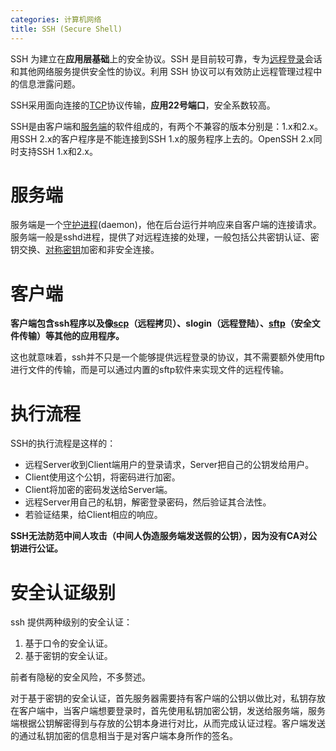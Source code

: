```yaml
---
categories: 计算机网络
title: SSH (Secure Shell)
---
```


SSH 为建立在**应用层基础**上的安全协议。SSH 是目前较可靠，专为[远程登录](https://baike.baidu.com/item/远程登录/1071998)会话和其他网络服务提供安全性的协议。利用 SSH 协议可以有效防止远程管理过程中的信息泄露问题。

SSH采用面向连接的[TCP](https://baike.baidu.com/item/TCP)协议传输，**应用22号端口**，安全系数较高。

SSH是由客户端和[服务端](https://baike.baidu.com/item/服务端)的软件组成的，有两个不兼容的版本分别是：1.x和2.x。 用SSH 2.x的客户程序是不能连接到SSH 1.x的服务程序上去的。OpenSSH 2.x同时支持SSH 1.x和2.x。

# 服务端

服务端是一个[守护进程](https://baike.baidu.com/item/守护进程)(daemon)，他在后台运行并响应来自客户端的连接请求。服务端一般是sshd进程，提供了对远程连接的处理，一般包括公共密钥认证、密钥交换、[对称密钥](https://baike.baidu.com/item/对称密钥)加密和非安全连接。

# 客户端

**客户端包含ssh程序以及像[scp](https://baike.baidu.com/item/scp)（远程拷贝）、slogin（远程登陆）、[sftp](https://baike.baidu.com/item/sftp)（安全文件传输）等其他的应用程序。**

这也就意味着，ssh并不只是一个能够提供远程登录的协议，其不需要额外使用ftp进行文件的传输，而是可以通过内置的sftp软件来实现文件的远程传输。

# 执行流程

SSH的执行流程是这样的：

- 远程Server收到Client端用户的登录请求，Server把自己的公钥发给用户。
- Client使用这个公钥，将密码进行加密。
- Client将加密的密码发送给Server端。
- 远程Server用自己的私钥，解密登录密码，然后验证其合法性。
- 若验证结果，给Client相应的响应。

**SSH无法防范中间人攻击（中间人伪造服务端发送假的公钥），因为没有CA对公钥进行公证。**

# 安全认证级别

ssh 提供两种级别的安全认证：

1. 基于口令的安全认证。
2. 基于密钥的安全认证。

前者有隐秘的安全风险，不多赘述。

对于基于密钥的安全认证，首先服务器需要持有客户端的公钥以做比对，私钥存放在客户端中，当客户端想要登录时，首先使用私钥加密公钥，发送给服务端，服务端根据公钥解密得到与存放的公钥本身进行对比，从而完成认证过程。客户端发送的通过私钥加密的信息相当于是对客户端本身所作的签名。